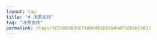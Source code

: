 ```yaml
---
layout: tag
title: "# 决策支持"
tag: "决策支持"
permalink: /tags/%E5%86%B3%E7%AD%96%E6%94%AF%E6%8C%81/
---
```

